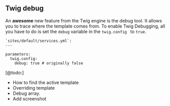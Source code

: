 ## Twig debug

An **awesome** new feature from the Twig engine is the debug tool. It allows you to trace where the template comes from. To enable Twig Debugging, all you have to do is set the `debug` variable in the `twig.config ` to `true`.

    `sites/default/services.yml`:
    ---

    parameters:
      twig.config:
        debug: true # originally false

[@todo:]
- How to find the active template
- Overriding template
- Debug array.
- Add screenshot
